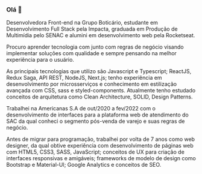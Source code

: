 ### Olá 👋 

Desenvolvedora Front-end na Grupo Boticário, estudante em Desenvolvimento Full Stack pela Impacta,  graduada em Produção de Multimídia pelo SENAC e alumini em desenvolvimento web pela Rocketseat.

Procuro aprender tecnologia com junto com regras de negócio visando implementar soluções com qualidade e sempre pensando na melhor experiência para o usuário.

As principais tecnologias que utilizo são Javascript e Typescript; ReactJS, Redux Saga, API REST, NodeJS, Next.js; tenho experiência em desenvolvimento por microsserviços e conhecimento em estilização avançada com CSS, sass e styled-components. Atualmente tenho estudado conceitos de arquitetura como Clean Architecture, SOLID, Design Patterns.

Trabalhei na Americanas S.A de out/2020 a fev/2022 com o desenvolvimento de interfaces para a plataforma web de atendimento do SAC da qual conheci o segmento pós-venda de varejo e suas regras de negócio.

Antes de migrar para programação, trabalhei por volta de 7 anos como web designer, da qual obtive experiência com desenvolvimento de páginas web com HTML5, CSS3, SASS, JavaScript; conceitos de UX para criação de interfaces responsivas e amigáveis; frameworks de modelo de design como Bootstrap e Material-UI; Google Analytics e conceitos de SEO.
